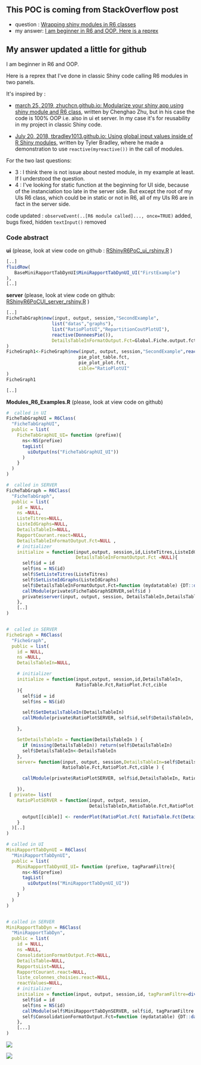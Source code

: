## This POC is coming from StackOverflow post

- question :  [Wrapping shiny modules in R6 classes](https://stackoverflow.com/questions/46693161/wrapping-shiny-modules-in-r6-classes)
- my answer: [I am beginner in R6 and OOP. Here is a reprex](https://stackoverflow.com/questions/46693161/wrapping-shiny-modules-in-r6-classes/57464394#57464394)

## My answer updated a little for github

I am beginner in R6 and OOP.

Here is a reprex that I've done in classic Shiny code calling R6 modules in two panels. 

It's inspired by : 

- [march 25, 2019, zhuchcn.github.io: Modularize your shiny app using shiny module and R6 class](https://zhuchcn.github.io/projects/posts/en/2019-03-25/), written by Chenghao Zhu,  but in his case the code is 100% OOP i.e. also in ui et server. In my case it's for reusability in my project in classic Shiny code.


- [July 20, 2018, tbradley1013.github.io: Using global input values inside of R Shiny modules](https://tbradley1013.github.io/2018/07/20/r-shiny-modules--using-global-inputs/), written by Tyler Bradley, where he made a demonstration to use `reactive(myreactive())` in the call of modules. 



For the two last questions:

- 3 : I think there is not issue about nested module, in my example at least. If I understood the question.
- 4 : I've looking for static function at the beginning for UI side, because of the instanciation too late in the server side. But except the root of my UIs R6 class, which could be in static or not in R6, all of my UIs R6 are in fact in the server side.


code updated : `observeEvent(..[R6 module called]..., once=TRUE)` added, bugs fixed, hidden `textInput()` removed

### Code abstract

__ui__ (please, look at view code on github :
[RShinyR6PoC_ui_rshiny.R](https://github.com/philibe/RShinyR6POC/blob/main/ui_server_rshiny/ui_rshiny/RShinyR6PoC_ui_rshiny.R) )
```R
[..]
fluidRow(
   BaseMiniRapportTabDynUI$MiniRapportTabDynUI_UI("FirstExample")
),
[..]
```


__server__ (please, look at view code on github:
[RShinyR6PoCUI_server_rshiny.R](https://github.com/philibe/RShinyR6POC/blob/main/ui_server_rshiny/server_rshiny/RShinyR6PoCUI_server_rshiny.R) )
```R
[..]
FicheTabGraph$new(input, output, session,"SecondExample",
				 list("datas","graphs"),
				 list("RatioPlotUI","RepartitionCoutPlotUI"),
				 reactive(DonneesPie()),
				 DetailsTableInFormatOutput.Fct=Global.Fiche.output.fct
)
FicheGraph1<-FicheGraph$new(input, output, session,"SecondExample",reactive(DonneesPie()),
						   pie_plot_table.fct,
						   pie_plot_plot.fct,
						   cible="RatioPlotUI"
)
FicheGraph1

[..]
```

__Modules_R6_Examples.R__ (please, look at view code on github)
```R
#  called in UI
FicheTabGraphUI = R6Class(
  "FicheTabGraphUI",
  public = list(
    FicheTabGraphUI_UI= function (prefixe){
      ns<-NS(prefixe)
      tagList(
        uiOutput(ns("FicheTabGraphUI_UI"))
      )
    }
  )
)

#  called in SERVER
FicheTabGraph = R6Class(
  "FicheTabGraph",
  public = list(
    id = NULL,
    ns =NULL,
    ListeTitres=NULL,
    ListeIdGraphs=NULL,
    DetailsTableIn=NULL,
    RapportCourant.react=NULL,
    DetailsTableInFormatOutput.Fct=NULL ,
    # initializer
    initialize = function(input,output, session,id,ListeTitres,ListeIdGraphs,DetailsTableIn,
                          DetailsTableInFormatOutput.Fct =NULL){
      self$id = id
      self$ns = NS(id)
      self$SetListeTitres(ListeTitres)
      self$SetListeIdGraphs(ListeIdGraphs)
      self$DetailsTableInFormatOutput.Fct=function (mydatatable) {DT::datatable( mydatatable)}
      callModule(private$FicheTabGraphSERVER,self$id )
      private$server(input, output, session, DetailsTableIn,DetailsTableInFormatOutput.Fct)
    },
    [..]
)


#  called in SERVER
FicheGraph = R6Class(
  "FicheGraph",
  public = list(
    id = NULL,
    ns =NULL,
    DetailsTableIn=NULL,

    # initializer
    initialize = function(input,output, session,id,DetailsTableIn,
                          RatioTable.Fct,RatioPlot.Fct,cible
    ){
      self$id = id
      self$ns = NS(id)

      self$SetDetailsTableIn(DetailsTableIn)
      callModule(private$RatioPlotSERVER, self$id,self$DetailsTableIn, RatioTable.Fct,RatioPlot.Fct,cible )

    },

    SetDetailsTableIn = function(DetailsTableIn ) {
      if (missing(DetailsTableIn)) return(self$DetailsTableIn)
      self$DetailsTableIn<-DetailsTableIn
    },
    server= function(input, output, session,DetailsTableIn=self$DetailsTableIn,
                     RatioTable.Fct,RatioPlot.Fct,cible ) {

      callModule(private$RatioPlotSERVER, self$id,DetailsTableIn, RatioTable.Fct,RatioPlot.Fct,cible )

    }),
 [ private= list(
    RatioPlotSERVER = function(input, output, session,
                               DetailsTableIn,RatioTable.Fct,RatioPlot.Fct,cible ) {

      output[[cible]] <- renderPlot(RatioPlot.Fct( RatioTable.Fct(DetailsTableIn())))
    }
  )[..]
)

# called in UI
MiniRapportTabDynUI = R6Class(
  "MiniRapportTabDynUI",
  public = list(
    MiniRapportTabDynUI_UI= function (prefixe, tagParamFiltre){
      ns<-NS(prefixe)
      tagList(
        uiOutput(ns("MiniRapportTabDynUI_UI"))
      )
    }
  )
)


# called in SERVER
MiniRapportTabDyn = R6Class(
  "MiniRapportTabDyn",
  public = list(
    id = NULL,
    ns =NULL,
    ConsolidationFormatOutput.Fct=NULL,
    DetailsTable=NULL,
    RapportsList=NULL,
    RapportCourant.react=NULL,
    liste_colonnes_choisies.react=NULL,
    reactValues=NULL,
    # initializer
    initialize = function(input, output, session,id, tagParamFiltre=div()){
      self$id = id
      self$ns = NS(id)
      callModule(self$MiniRapportTabDynSERVER, self$id, tagParamFiltre )
      self$ConsolidationFormatOutput.Fct=function (mydatatable) {DT::datatable( mydatatable)}
    },
    [...]
)
```

![](RShinyR6POC1.jpg)

![](RShinyR6POC2.jpg)